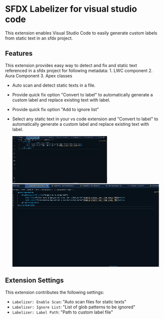 # SFDX Labelizer for visual studio code

This extension enables Visual Studio Code to easily generate custom labels from static text in an sfdx project.

## Features
This extension provides easy way to detect and fix and static text referenced in a sfdx project for following metadata:
    1. LWC component
    2. Aura Component
    3. Apex classes
* Auto scan and detect static texts in a file.
* Provide quick fix option "Convert to label" to automatically generate a custom label and replace existing text with label.
* Provide quick fix option "Add to ignore list"
* Select any static text in your vs code extension and "Convert to label" to automatically generate a custom label and replace existing text with label.

  ![Auto detect and fix1](images/Demo1.gif)
  ![Auto detect and fix2](images/Demo2.gif)

## Extension Settings
This extension contributes the following settings:

* `Labelizer: Enable Scan`: "Auto scan files for static texts"
* `Labelizer: Ignore List`: "List of glob patterns to be ignored"
* `Labelizer: Label Path`: "Path to custom label file"